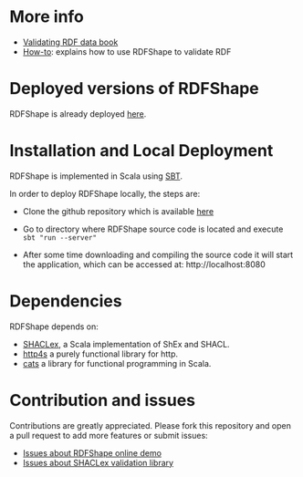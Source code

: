 # More info

* [Validating RDF data book](http://book.validatingrdf.com)
* [How-to](https://github.com/labra/rdfshape/wiki/Tutorial): explains how to use RDFShape to validate RDF

# Deployed versions of RDFShape

RDFShape is already deployed [here](http://rdfshape.weso.es).

# Installation and Local Deployment 

RDFShape is implemented in Scala using [SBT](https://www.scala-sbt.org/).

In order to deploy RDFShape locally, the steps are:

* Clone the github repository which is available [here](https://github.com/labra/rdfshape)

* Go to directory where RDFShape source code is located and execute `sbt "run --server"`

* After some time downloading and compiling the source code it will start the application, which can be accessed at:  http://localhost:8080

# Dependencies

RDFShape depends on:

* [SHACLex](https://github.com/labra/shaclex), a Scala implementation of ShEx and SHACL.
* [http4s](https://http4s.org/) a purely functional library for http.
* [cats](https://typelevel.org/cats/) a library for functional programming in Scala.

# Contribution and issues

Contributions are greatly appreciated. Please fork this repository and open a pull request to add more features or submit issues:

* [Issues about RDFShape online demo](https://github.com/labra/rdfshape/issues)
* [Issues about SHACLex validation library](https://github.com/labra/shaclex/issues)
